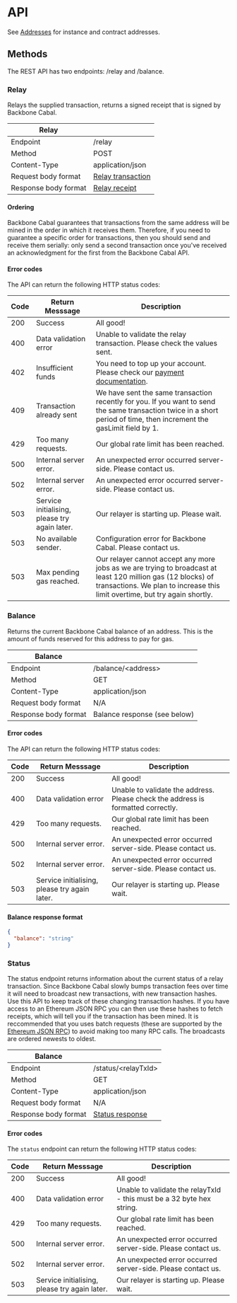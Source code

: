 # API

See [Addresses](../README.md#addresses) for instance and contract addresses.

## Methods

The REST API has two endpoints: /relay and /balance.

### Relay

Relays the supplied transaction, returns a signed receipt that is signed by Backbone Cabal.

| Relay                |                                            |
| -------------------- | ------------------------------------------ |
| Endpoint             | /relay                                     |
| Method               | POST                                       |
| Content-Type         | application/json                           |
| Request body format  | [Relay transaction](./relayTransaction.md) |
| Response body format | [Relay receipt](./relayReceipt.md)         |

#### Ordering

Backbone Cabal guarantees that transactions from the same address will be mined in the order in which it receives them. Therefore, if you need to guarantee a specific order for transactions, then you should send and receive them serially: only send a second transaction once you've received an acknowledgment for the first from the Backbone Cabal API.

#### Error codes

The API can return the following HTTP status codes:

| Code | Return Messsage                               | Description                                                                                                                                                                                 |
| ---- | --------------------------------------------- | ------------------------------------------------------------------------------------------------------------------------------------------------------------------------------------------- |
| 200  | Success                                       | All good!                                                                                                                                                                                   |
| 400  | Data validation error                         | Unable to validate the relay transaction. Please check the values sent.                                                                                                                     |
| 402  | Insufficient funds                            | You need to top up your account. Please check our [payment documentation](./payments.md).                                                                                                   |
| 409  | Transaction already sent                      | We have sent the same transaction recently for you. If you want to send the same transaction twice in a short period of time, then increment the gasLimit field by 1.                       |
| 429  | Too many requests.                            | Our global rate limit has been reached.                                                                                                                                                     |
| 500  | Internal server error.                        | An unexpected error occurred server-side. Please contact us.                                                                                                                                |
| 502  | Internal server error.                        | An unexpected error occurred server-side. Please contact us.                                                                                                                                |
| 503  | Service initialising, please try again later. | Our relayer is starting up. Please wait.                                                                                                                                                    |
| 503  | No available sender.                          | Configuration error for Backbone Cabal. Please contact us.                                                                                                                                      |
| 503  | Max pending gas reached.                      | Our relayer cannot accept any more jobs as we are trying to broadcast at least 120 million gas (12 blocks) of transactions. We plan to increase this limit overtime, but try again shortly. |

### Balance

Returns the current Backbone Cabal balance of an address. This is the amount of funds reserved for this address to pay for gas.

| Balance              |                              |
| -------------------- | ---------------------------- |
| Endpoint             | /balance/\<address\>         |
| Method               | GET                          |
| Content-Type         | application/json             |
| Request body format  | N/A                          |
| Response body format | Balance response (see below) |

#### Error codes

The API can return the following HTTP status codes:

| Code | Return Messsage                               | Description                                                                      |
| ---- | --------------------------------------------- | -------------------------------------------------------------------------------- |
| 200  | Success                                       | All good!                                                                        |
| 400  | Data validation error                         | Unable to validate the address. Please check the address is formatted correctly. |
| 429  | Too many requests.                            | Our global rate limit has been reached.                                          |
| 500  | Internal server error.                        | An unexpected error occurred server-side. Please contact us.                     |
| 502  | Internal server error.                        | An unexpected error occurred server-side. Please contact us.                     |
| 503  | Service initialising, please try again later. | Our relayer is starting up. Please wait.                                         |

#### Balance response format

```json
{
  "balance": "string"
}
```

### Status

The status endpoint returns information about the current status of a relay transaction. Since Backbone Cabal slowly bumps transaction fees over time it will need to broadcast new transactions, with new transaction hashes. Use this API to keep track of these changing transaction hashes. If you have access to an Ethereum JSON RPC you can then use these hashes to fetch receipts, which will tell you if the transaction has been mined. It is reccommended that you uses batch requests (these are supported by the [Ethereum JSON RPC](https://eth.wiki/json-rpc/API)) to avoid making too many RPC calls. The broadcasts are ordered newests to oldest.

| Balance              |                                        |
| -------------------- | -------------------------------------- |
| Endpoint             | /status/\<relayTxId\>                  |
| Method               | GET                                    |
| Content-Type         | application/json                       |
| Request body format  | N/A                                    |
| Response body format | [Status response](./statusResponse.md) |

#### Error codes

The `status` endpoint can return the following HTTP status codes:

| Code | Return Messsage                               | Description                                                           |
| ---- | --------------------------------------------- | --------------------------------------------------------------------- |
| 200  | Success                                       | All good!                                                             |
| 400  | Data validation error                         | Unable to validate the relayTxId - this must be a 32 byte hex string. |
| 429  | Too many requests.                            | Our global rate limit has been reached.                               |
| 500  | Internal server error.                        | An unexpected error occurred server-side. Please contact us.          |
| 502  | Internal server error.                        | An unexpected error occurred server-side. Please contact us.          |
| 503  | Service initialising, please try again later. | Our relayer is starting up. Please wait.                              |

